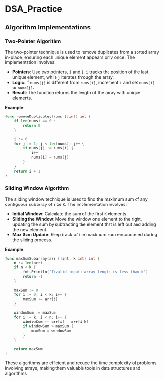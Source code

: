 # DSA_Practice

## Algorithm Implementations

### Two-Pointer Algorithm

The two-pointer technique is used to remove duplicates from a sorted array in-place, ensuring each unique element appears only once. The implementation involves:

- **Pointers**: Use two pointers, `i` and `j`. `i` tracks the position of the last unique element, while `j` iterates through the array.
- **Logic**: If `nums[j]` is different from `nums[i]`, increment `i` and set `nums[i]` to `nums[j]`.
- **Result**: The function returns the length of the array with unique elements.

**Example**:
```go
func removeDuplicates(nums []int) int {
    if len(nums) == 0 {
        return 0
    }

    i := 0
    for j := 1; j < len(nums); j++ {
        if nums[j] != nums[i] {
            i++
            nums[i] = nums[j]
        }
    }
    return i + 1
}
```

### Sliding Window Algorithm

The sliding window technique is used to find the maximum sum of any contiguous subarray of size `K`. The implementation involves:

- **Initial Window**: Calculate the sum of the first `K` elements.
- **Sliding the Window**: Move the window one element to the right, updating the sum by subtracting the element that is left out and adding the new element.
- **Max Sum Update**: Keep track of the maximum sum encountered during the sliding process.

**Example**:
```go
func maxSumSubarray(arr []int, k int) int {
    n := len(arr)
    if n < k {
        fmt.Println("Invalid input: array length is less than k")
        return -1
    }

    maxSum := 0
    for i := 0; i < k; i++ {
        maxSum += arr[i]
    }

    windowSum := maxSum
    for i := k; i < n; i++ {
        windowSum += arr[i] - arr[i-k]
        if windowSum > maxSum {
            maxSum = windowSum
        }
    }

    return maxSum
}
```

These algorithms are efficient and reduce the time complexity of problems involving arrays, making them valuable tools in data structures and algorithms.

